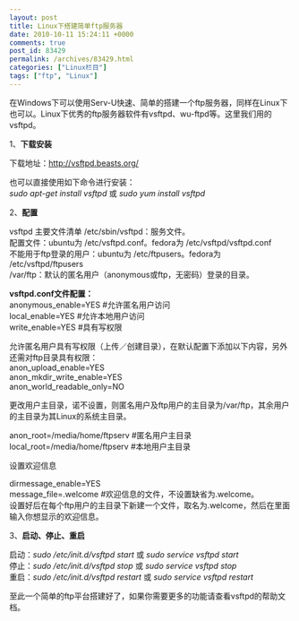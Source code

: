 ```yaml
---
layout: post
title: Linux下搭建简单ftp服务器
date: 2010-10-11 15:24:11 +0000
comments: true
post_id: 83429
permalink: /archives/83429.html
categories: ["Linux栏目"]
tags: ["ftp", "Linux"]
---
```


在Windows下可以使用Serv-U快速、简单的搭建一个ftp服务器，同样在Linux下也可以。Linux下优秀的ftp服务器软件有vsftpd、wu-ftpd等。这里我们用的vsftpd。

1、<strong>下载安装</strong>

下载地址：http://vsftpd.beasts.org/

也可以直接使用如下命令进行安装：  
<em>sudo apt-get install vsftpd</em> 或 <em>sudo yum install vsftpd</em>

2、<strong>配置</strong>

vsftpd 主要文件清单
/etc/sbin/vsftpd：服务文件。  
配置文件：ubuntu为 /etc/vsftpd.conf。fedora为 /etc/vsftpd/vsftpd.conf  
不能用于ftp登录的用户：ubuntu为 /etc/ftpusers。fedora为 /etc/vsftpd/ftpusers  
/var/ftp：默认的匿名用户（anonymous或ftp，无密码）登录的目录。  

<strong>vsftpd.conf文件配置：</strong>  
anonymous_enable=YES #允许匿名用户访问  
local_enable=YES #允许本地用户访问  
write_enable=YES #具有写权限  

允许匿名用户具有写权限（上传／创建目录），在默认配置下添加以下内容，另外还需对ftp目录具有权限：  
anon_upload_enable=YES  
anon_mkdir_write_enable=YES  
anon_world_readable_only=NO  

更改用户主目录，诺不设置，则匿名用户及ftp用户的主目录为/var/ftp，其余用户的主目录为其Linux的系统主目录。

anon_root=/media/home/ftpserv #匿名用户主目录
local_root=/media/home/ftpserv  #本地用户主目录

设置欢迎信息

dirmessage_enable=YES  
message_file=.welcome #欢迎信息的文件，不设置缺省为.welcome。  
设置好后在每个ftp用户的主目录下新建一个文件，取名为.welcome，然后在里面输入你想显示的欢迎信息。

3、<strong>启动、停止、重启</strong>

启动：<em>sudo /etc/init.d/vsftpd start</em> 或 <em>sudo service vsftpd start</em>  
停止：<em>sudo /etc/init.d/vsftpd stop</em> 或 <em>sudo service vsftpd stop</em>  
重启：<em>sudo /etc/init.d/vsftpd restart</em> 或<em> sudo service vsftpd restart </em>  

至此一个简单的ftp平台搭建好了，如果你需要更多的功能请查看vsftpd的帮助文档。
